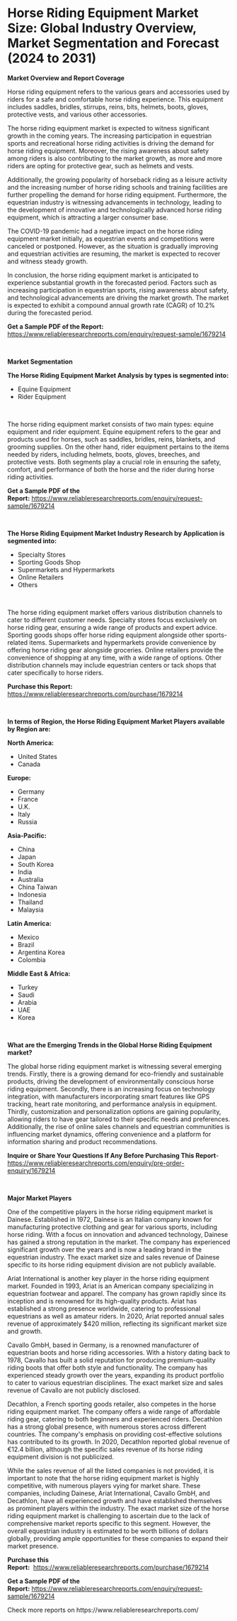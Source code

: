 <p><h1>Horse Riding Equipment Market Size: Global Industry Overview, Market Segmentation and Forecast (2024 to 2031)</h1></p><p><strong>Market Overview and Report Coverage</strong></p>
<p><p>Horse riding equipment refers to the various gears and accessories used by riders for a safe and comfortable horse riding experience. This equipment includes saddles, bridles, stirrups, reins, bits, helmets, boots, gloves, protective vests, and various other accessories.</p><p>The horse riding equipment market is expected to witness significant growth in the coming years. The increasing participation in equestrian sports and recreational horse riding activities is driving the demand for horse riding equipment. Moreover, the rising awareness about safety among riders is also contributing to the market growth, as more and more riders are opting for protective gear, such as helmets and vests.</p><p>Additionally, the growing popularity of horseback riding as a leisure activity and the increasing number of horse riding schools and training facilities are further propelling the demand for horse riding equipment. Furthermore, the equestrian industry is witnessing advancements in technology, leading to the development of innovative and technologically advanced horse riding equipment, which is attracting a larger consumer base.</p><p>The COVID-19 pandemic had a negative impact on the horse riding equipment market initially, as equestrian events and competitions were canceled or postponed. However, as the situation is gradually improving and equestrian activities are resuming, the market is expected to recover and witness steady growth.</p><p>In conclusion, the horse riding equipment market is anticipated to experience substantial growth in the forecasted period. Factors such as increasing participation in equestrian sports, rising awareness about safety, and technological advancements are driving the market growth. The market is expected to exhibit a compound annual growth rate (CAGR) of 10.2% during the forecasted period.</p></p>
<p><strong>Get a Sample PDF of the Report:</strong> <a href="https://www.reliableresearchreports.com/enquiry/request-sample/1679214">https://www.reliableresearchreports.com/enquiry/request-sample/1679214</a></p>
<p>&nbsp;</p>
<p><strong>Market Segmentation</strong></p>
<p><strong>The Horse Riding Equipment Market Analysis by types is segmented into:</strong></p>
<p><ul><li>Equine Equipment</li><li>Rider Equipment</li></ul></p>
<p>&nbsp;</p>
<p><p>The horse riding equipment market consists of two main types: equine equipment and rider equipment. Equine equipment refers to the gear and products used for horses, such as saddles, bridles, reins, blankets, and grooming supplies. On the other hand, rider equipment pertains to the items needed by riders, including helmets, boots, gloves, breeches, and protective vests. Both segments play a crucial role in ensuring the safety, comfort, and performance of both the horse and the rider during horse riding activities.</p></p>
<p><strong>Get a Sample PDF of the Report:</strong>&nbsp;<a href="https://www.reliableresearchreports.com/enquiry/request-sample/1679214">https://www.reliableresearchreports.com/enquiry/request-sample/1679214</a></p>
<p>&nbsp;</p>
<p><strong>The Horse Riding Equipment Market Industry Research by Application is segmented into:</strong></p>
<p><ul><li>Specialty Stores</li><li>Sporting Goods Shop</li><li>Supermarkets and Hypermarkets</li><li>Online Retailers</li><li>Others</li></ul></p>
<p>&nbsp;</p>
<p><p>The horse riding equipment market offers various distribution channels to cater to different customer needs. Specialty stores focus exclusively on horse riding gear, ensuring a wide range of products and expert advice. Sporting goods shops offer horse riding equipment alongside other sports-related items. Supermarkets and hypermarkets provide convenience by offering horse riding gear alongside groceries. Online retailers provide the convenience of shopping at any time, with a wide range of options. Other distribution channels may include equestrian centers or tack shops that cater specifically to horse riders.</p></p>
<p><strong>Purchase this Report:</strong>&nbsp; <a href="https://www.reliableresearchreports.com/purchase/1679214">https://www.reliableresearchreports.com/purchase/1679214</a></p>
<p>&nbsp;</p>
<p><strong>In terms of Region, the Horse Riding Equipment Market Players available by Region are:</strong></p>
<p>
    <p> <strong> North America: </strong>
        <ul>
            <li>United States</li>
            <li>Canada</li>
        </ul>
        </p> 
    <p> <strong> Europe: </strong>
        <ul>
            <li>Germany</li>
            <li>France</li>
            <li>U.K.</li>
            <li>Italy</li>
            <li>Russia</li>
        </ul>
        </p> 
    <p> <strong> Asia-Pacific: </strong>
        <ul>
            <li>China</li>
            <li>Japan</li>
            <li>South Korea</li>
            <li>India</li>
            <li>Australia</li>
            <li>China Taiwan</li>
            <li>Indonesia</li>
            <li>Thailand</li>
            <li>Malaysia</li>
        </ul>
        </p> 
    <p> <strong> Latin America: </strong>
        <ul>
            <li>Mexico</li>
            <li>Brazil</li>
            <li>Argentina Korea</li>
            <li>Colombia</li>
        </ul>
        </p> 
    <p> <strong> Middle East & Africa: </strong>
        <ul>
            <li>Turkey</li>
            <li>Saudi</li>
            <li>Arabia</li>
            <li>UAE</li>
            <li>Korea</li>
        </ul>
    </p>
    </p>
<p>&nbsp;</p>
<p><strong>What are the Emerging Trends in the Global Horse Riding Equipment market?</strong></p>
<p><p>The global horse riding equipment market is witnessing several emerging trends. Firstly, there is a growing demand for eco-friendly and sustainable products, driving the development of environmentally conscious horse riding equipment. Secondly, there is an increasing focus on technology integration, with manufacturers incorporating smart features like GPS tracking, heart rate monitoring, and performance analysis in equipment. Thirdly, customization and personalization options are gaining popularity, allowing riders to have gear tailored to their specific needs and preferences. Additionally, the rise of online sales channels and equestrian communities is influencing market dynamics, offering convenience and a platform for information sharing and product recommendations.</p></p>
<p><strong>Inquire or Share Your Questions If Any Before Purchasing This Report</strong>- <a href="https://www.reliableresearchreports.com/enquiry/pre-order-enquiry/1679214">https://www.reliableresearchreports.com/enquiry/pre-order-enquiry/1679214</a></p>
<p>&nbsp;</p>
<p><strong>Major Market Players</strong></p>
<p><p>One of the competitive players in the horse riding equipment market is Dainese. Established in 1972, Dainese is an Italian company known for manufacturing protective clothing and gear for various sports, including horse riding. With a focus on innovation and advanced technology, Dainese has gained a strong reputation in the market. The company has experienced significant growth over the years and is now a leading brand in the equestrian industry. The exact market size and sales revenue of Dainese specific to its horse riding equipment division are not publicly available.</p><p>Ariat International is another key player in the horse riding equipment market. Founded in 1993, Ariat is an American company specializing in equestrian footwear and apparel. The company has grown rapidly since its inception and is renowned for its high-quality products. Ariat has established a strong presence worldwide, catering to professional equestrians as well as amateur riders. In 2020, Ariat reported annual sales revenue of approximately $420 million, reflecting its significant market size and growth.</p><p>Cavallo GmbH, based in Germany, is a renowned manufacturer of equestrian boots and horse riding accessories. With a history dating back to 1978, Cavallo has built a solid reputation for producing premium-quality riding boots that offer both style and functionality. The company has experienced steady growth over the years, expanding its product portfolio to cater to various equestrian disciplines. The exact market size and sales revenue of Cavallo are not publicly disclosed.</p><p>Decathlon, a French sporting goods retailer, also competes in the horse riding equipment market. The company offers a wide range of affordable riding gear, catering to both beginners and experienced riders. Decathlon has a strong global presence, with numerous stores across different countries. The company's emphasis on providing cost-effective solutions has contributed to its growth. In 2020, Decathlon reported global revenue of €12.4 billion, although the specific sales revenue of its horse riding equipment division is not publicized.</p><p>While the sales revenue of all the listed companies is not provided, it is important to note that the horse riding equipment market is highly competitive, with numerous players vying for market share. These companies, including Dainese, Ariat International, Cavallo GmbH, and Decathlon, have all experienced growth and have established themselves as prominent players within the industry. The exact market size of the horse riding equipment market is challenging to ascertain due to the lack of comprehensive market reports specific to this segment. However, the overall equestrian industry is estimated to be worth billions of dollars globally, providing ample opportunities for these companies to expand their market presence.</p></p>
<p><strong>Purchase this Report:</strong>&nbsp;&nbsp;<a href="https://www.reliableresearchreports.com/purchase/1679214">https://www.reliableresearchreports.com/purchase/1679214</a></p>
<p></p>
<p><strong>Get a Sample PDF of the Report:</strong>&nbsp;<a href="https://www.reliableresearchreports.com/enquiry/request-sample/1679214">https://www.reliableresearchreports.com/enquiry/request-sample/1679214</a></p>
<p>Check more reports on https://www.reliableresearchreports.com/</p>
